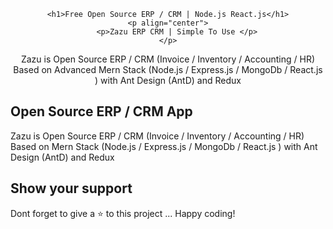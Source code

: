 <div align="center">
   
    <h1>Free Open Source ERP / CRM | Node.js React.js</h1>
    <p align="center">
        <p>Zazu ERP CRM | Simple To Use </p>
    </p>
    
 
Zazu is Open Source ERP / CRM (Invoice / Inventory / Accounting / HR) Based on Advanced Mern Stack (Node.js / Express.js / MongoDb / React.js ) with Ant Design (AntD) and Redux

</div>

## Open Source ERP / CRM App

Zazu is Open Source ERP / CRM (Invoice / Inventory / Accounting / HR) Based on Mern Stack (Node.js / Express.js / MongoDb / React.js ) with Ant Design (AntD) and Redux

## Show your support

Dont forget to give a ⭐️ to this project ... Happy coding!

